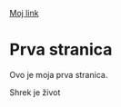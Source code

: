 [Moj link](https://www.youtube.com/watch?v=2ZIpFytCSVc)
# Prva stranica
Ovo je moja prva stranica.

Shrek je život
